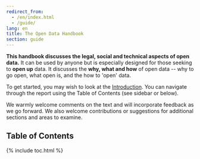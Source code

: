 ```yaml
---
redirect_from:
  - /en/index.html
  - /guide/
lang: en
title: The Open Data Handbook
section: guide
---
```


**This handbook discusses the legal, social and technical aspects of open data.** It can be used by anyone but is especially designed for those seeking to **open up** data. It discusses the **why, what and how** of open data -- why to go open, what open is, and the how to 'open' data.

To get started, you may wish to look at the [Introduction](introduction/). You can navigate through the report using the Table of Contents (see sidebar or below).

We warmly welcome comments on the text and will incorporate feedback as we go forward. We also welcome contributions or suggestions for additional sections and areas to examine.

## Table of Contents

{% include toc.html %}
